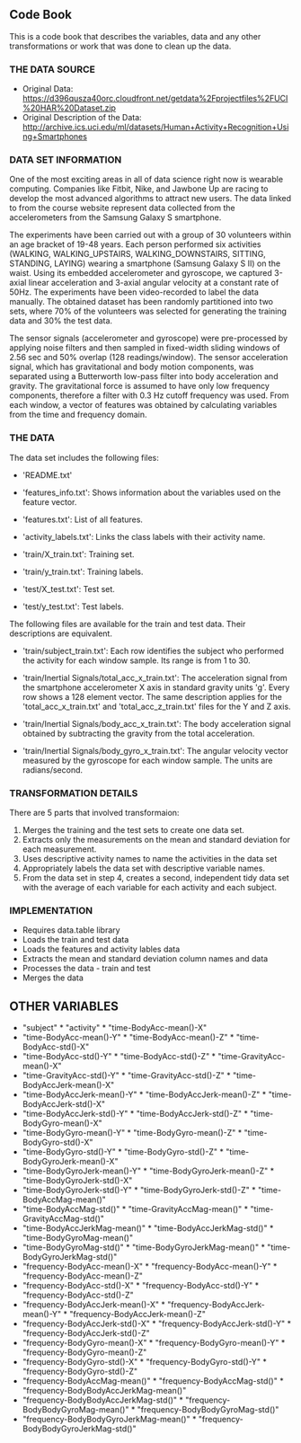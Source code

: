 ## Code Book
This is a code book that describes the variables, data and any other transformations or work that was done to clean up the data.

### THE DATA SOURCE
* Original Data: https://d396qusza40orc.cloudfront.net/getdata%2Fprojectfiles%2FUCI%20HAR%20Dataset.zip
* Original Description of the Data: http://archive.ics.uci.edu/ml/datasets/Human+Activity+Recognition+Using+Smartphones

### DATA SET INFORMATION 
One of the most exciting areas in all of data science right now is wearable computing. Companies like Fitbit, Nike, and Jawbone Up are racing to develop the most advanced algorithms to attract new users. The data linked to from the course website represent data collected from the accelerometers from the Samsung Galaxy S smartphone.

The experiments have been carried out with a group of 30 volunteers within an age bracket of 19-48 years. Each person performed six activities (WALKING, WALKING_UPSTAIRS, WALKING_DOWNSTAIRS, SITTING, STANDING, LAYING) wearing a smartphone (Samsung Galaxy S II) on the waist. Using its embedded accelerometer and gyroscope, we captured 3-axial linear acceleration and 3-axial angular velocity at a constant rate of 50Hz. The experiments have been video-recorded to label the data manually. The obtained dataset has been randomly partitioned into two sets, where 70% of the volunteers was selected for generating the training data and 30% the test data. 

The sensor signals (accelerometer and gyroscope) were pre-processed by applying noise filters and then sampled in fixed-width sliding windows of 2.56 sec and 50% overlap (128 readings/window). The sensor acceleration signal, which has gravitational and body motion components, was separated using a Butterworth low-pass filter into body acceleration and gravity. The gravitational force is assumed to have only low frequency components, therefore a filter with 0.3 Hz cutoff frequency was used. From each window, a vector of features was obtained by calculating variables from the time and frequency domain.

### THE DATA
The data set includes the following files:
* 'README.txt'

* 'features_info.txt': Shows information about the variables used on the feature vector.

* 'features.txt': List of all features.

* 'activity_labels.txt': Links the class labels with their activity name.

* 'train/X_train.txt': Training set.

* 'train/y_train.txt': Training labels.

* 'test/X_test.txt': Test set.

* 'test/y_test.txt': Test labels.

The following files are available for the train and test data. Their descriptions are equivalent.

* 'train/subject_train.txt': Each row identifies the subject who performed the activity for each window sample. Its range is from 1 to 30.

* 'train/Inertial Signals/total_acc_x_train.txt': The acceleration signal from the smartphone accelerometer X axis in standard gravity units 'g'. Every row shows a 128 element vector. The same description applies for the 'total_acc_x_train.txt' and 'total_acc_z_train.txt' files for the Y and Z axis.

* 'train/Inertial Signals/body_acc_x_train.txt': The body acceleration signal obtained by subtracting the gravity from the total acceleration.

* 'train/Inertial Signals/body_gyro_x_train.txt': The angular velocity vector measured by the gyroscope for each window sample. The units are radians/second.

### TRANSFORMATION DETAILS
There are 5 parts that involved transformaion:

1. Merges the training and the test sets to create one data set.
2. Extracts only the measurements on the mean and standard deviation for each measurement.
3. Uses descriptive activity names to name the activities in the data set
4. Appropriately labels the data set with descriptive variable names.
5. From the data set in step 4, creates a second, independent tidy data set with the average of each variable for each activity and each subject.

### IMPLEMENTATION
* Requires data.table library
* Loads the train and test data
* Loads the features and activity lables data
* Extracts the mean and standard deviation column names and data
* Processes the data - train and test
* Merges the data

## OTHER VARIABLES

* "subject"                              * "activity"                             * "time-BodyAcc-mean()-X"               
* "time-BodyAcc-mean()-Y"                * "time-BodyAcc-mean()-Z"                * "time-BodyAcc-std()-X"                
* "time-BodyAcc-std()-Y"                 * "time-BodyAcc-std()-Z"                 * "time-GravityAcc-mean()-X"            
* "time-GravityAcc-std()-Y"              * "time-GravityAcc-std()-Z"              * "time-BodyAccJerk-mean()-X"           
* "time-BodyAccJerk-mean()-Y"            * "time-BodyAccJerk-mean()-Z"            * "time-BodyAccJerk-std()-X"            
* "time-BodyAccJerk-std()-Y"             * "time-BodyAccJerk-std()-Z"             * "time-BodyGyro-mean()-X"              
* "time-BodyGyro-mean()-Y"               * "time-BodyGyro-mean()-Z"               * "time-BodyGyro-std()-X"               
* "time-BodyGyro-std()-Y"                * "time-BodyGyro-std()-Z"                * "time-BodyGyroJerk-mean()-X"          
* "time-BodyGyroJerk-mean()-Y"           * "time-BodyGyroJerk-mean()-Z"           * "time-BodyGyroJerk-std()-X"           
* "time-BodyGyroJerk-std()-Y"            * "time-BodyGyroJerk-std()-Z"            * "time-BodyAccMag-mean()"              
* "time-BodyAccMag-std()"                * "time-GravityAccMag-mean()"            * "time-GravityAccMag-std()"            
* "time-BodyAccJerkMag-mean()"           * "time-BodyAccJerkMag-std()"            * "time-BodyGyroMag-mean()"             
* "time-BodyGyroMag-std()"               * "time-BodyGyroJerkMag-mean()"          * "time-BodyGyroJerkMag-std()"          
* "frequency-BodyAcc-mean()-X"           * "frequency-BodyAcc-mean()-Y"           * "frequency-BodyAcc-mean()-Z"          
* "frequency-BodyAcc-std()-X"            * "frequency-BodyAcc-std()-Y"            * "frequency-BodyAcc-std()-Z"           
* "frequency-BodyAccJerk-mean()-X"       * "frequency-BodyAccJerk-mean()-Y"       * "frequency-BodyAccJerk-mean()-Z"      
* "frequency-BodyAccJerk-std()-X"        * "frequency-BodyAccJerk-std()-Y"        * "frequency-BodyAccJerk-std()-Z"       
* "frequency-BodyGyro-mean()-X"          * "frequency-BodyGyro-mean()-Y"          * "frequency-BodyGyro-mean()-Z"         
* "frequency-BodyGyro-std()-X"           * "frequency-BodyGyro-std()-Y"           * "frequency-BodyGyro-std()-Z"          
* "frequency-BodyAccMag-mean()"          * "frequency-BodyAccMag-std()"           * "frequency-BodyBodyAccJerkMag-mean()" 
* "frequency-BodyBodyAccJerkMag-std()"   * "frequency-BodyBodyGyroMag-mean()"     * "frequency-BodyBodyGyroMag-std()"     
* "frequency-BodyBodyGyroJerkMag-mean()" * "frequency-BodyBodyGyroJerkMag-std()" 


